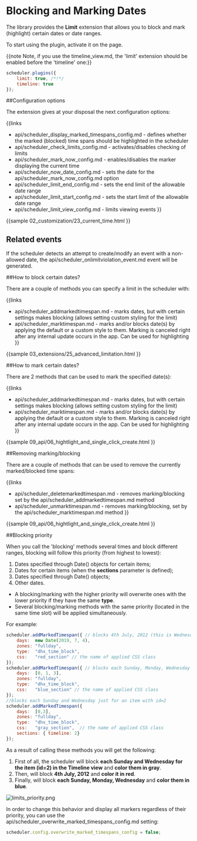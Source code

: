 Blocking and Marking Dates
==============

The library provides the **Limit** extension that allows you to block and mark (highlight) certain dates or date ranges.

To start using the plugin, activate it on the page. 

{{note Note, if you use the timeline_view.md, the 'limit' extension should be enabled before the 'timeline' one:}}

~~~js
scheduler.plugins({
    limit: true, /*!*/
	timeline: true
});
~~~


##Configuration options

The extension gives at your disposal the next configuration options:

{{links
- api/scheduler_display_marked_timespans_config.md - defines whether the marked (blocked) time spans should be highlighted in the scheduler
- api/scheduler_check_limits_config.md - activates/disables checking of limits
- api/scheduler_mark_now_config.md - enables/disables the marker displaying the current time
- api/scheduler_now_date_config.md - sets the date for the api/scheduler_mark_now_config.md option
- api/scheduler_limit_end_config.md - sets the end limit of the allowable date range
- api/scheduler_limit_start_config.md - sets the start limit of the allowable date range
- api/scheduler_limit_view_config.md - limits viewing events
}}

{{sample
	02_customization/23_current_time.html
}}

## Related events 

If the scheduler detects an attempt to create/modify an event with a non-allowed date, the api/scheduler_onlimitviolation_event.md event will be generated.

##How to block certain dates?

There are a couple of methods you can specify a limit in the scheduler with:

{{links
- api/scheduler_addmarkedtimespan.md - marks dates, but with certain settings makes blocking (allows setting custom styling for the limit)
- api/scheduler_marktimespan.md - marks and/or blocks date(s) by applying the default or a custom style to them. Marking is canceled right after any internal update occurs in the app. Can be used for highlighting
}}

{{sample
	03_extensions/25_advanced_limitation.html
}}

##How to mark certain dates?

There are 2 methods that can be used to mark the specified date(s):

{{links
- api/scheduler_addmarkedtimespan.md - marks dates, but with certain settings makes blocking (allows setting custom styling for the limit)
- api/scheduler_marktimespan.md - marks and/or blocks date(s) by applying the default or a custom style to them. Marking is canceled right after any internal update occurs in the app. Can be used for highlighting
}}

{{sample
	09_api/06_hightlight_and_single_click_create.html
}}

##Removing marking/blocking

There are a couple of methods that can be used to remove the currently marked/blocked time spans:

{{links
- api/scheduler_deletemarkedtimespan.md - removes marking/blocking set by the api/scheduler_addmarkedtimespan.md method
- api/scheduler_unmarktimespan.md - removes marking/blocking, set by the api/scheduler_marktimespan.md method
}}

{{sample
	09_api/06_hightlight_and_single_click_create.html
}}

##Blocking priority

When you call the 'blocking' methods several times and block different ranges, blocking will follow this priority (from highest to lowest):


1.  Dates specified through Date() objects for certain items;
2.  Dates for certain items (when the **sections** parameter is defined);
3.  Dates specified through Date() objects;
4.  Other dates.

- A blocking/marking with the higher priority will overwrite ones with the lower priority if they have the same **type**. 
- Several blocking/marking methods with the same priority (located in the same time slot) will be applied simultaneously.

For example:


~~~js
scheduler.addMarkedTimespan({ // blocks 4th July, 2012 (this is Wednesday).
	days:  new Date(2019, 7, 4),
	zones: "fullday", 
	type:  "dhx_time_block",
	css:   "red_section" // the name of applied CSS class
});
scheduler.addMarkedTimespan({ // blocks each Sunday, Monday, Wednesday
	days:  [0, 1, 3], 
	zones: "fullday",
	type:  "dhx_time_block", 
	css:   "blue_section" // the name of applied CSS class
});
//blocks each Sunday and Wednesday just for an item with id=2 
scheduler.addMarkedTimespan({  
    days:  [0,3], 
	zones: "fullday",
	type:  "dhx_time_block", 
	css:   "gray_section",  // the name of applied CSS class
	sections: { timeline: 2} 
});

~~~


As a result of calling these methods you will get the following:


1.  First of all, the scheduler will block **each Sunday and Wednesday for the item (id=2) in the Timeline view** and **color them in gray**.
2.  Then, will block **4th July, 2012** and **color it in red**.
3.  Finally, will block **each Sunday, Monday, Wednesday** and **color them in blue**.

![limits_priority.png](limits_priority.png)

In order to change this behavior and display all markers regardless of their priority, you can use the api/scheduler_overwrite_marked_timespans_config.md setting:

~~~js
scheduler.config.overwrite_marked_timespans_config = false;
~~~

